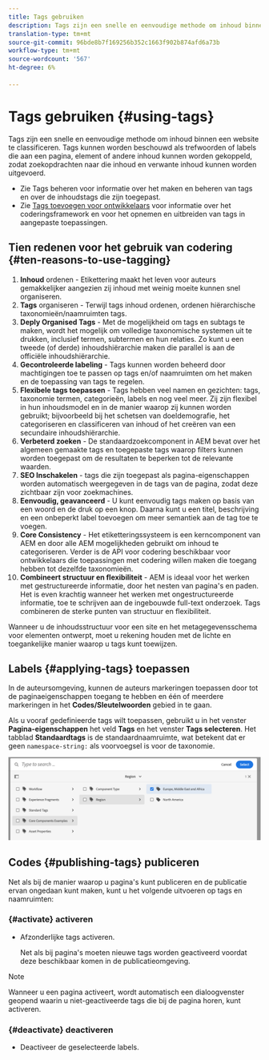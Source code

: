 ```yaml
---
title: Tags gebruiken
description: Tags zijn een snelle en eenvoudige methode om inhoud binnen een website te classificeren
translation-type: tm+mt
source-git-commit: 96bde8b7f169256b352c1663f902b874afd6a73b
workflow-type: tm+mt
source-wordcount: '567'
ht-degree: 6%

---
```



# Tags gebruiken {#using-tags}

Tags zijn een snelle en eenvoudige methode om inhoud binnen een website te classificeren. Tags kunnen worden beschouwd als trefwoorden of labels die aan een pagina, element of andere inhoud kunnen worden gekoppeld, zodat zoekopdrachten naar die inhoud en verwante inhoud kunnen worden uitgevoerd.

* Zie Tags beheren voor informatie over het maken en beheren van tags en over de inhoudstags die zijn toegepast. <!-- See [Administering Tags](/help/sites-administering/tags.md) for information about creating and managing tags, as well as to which content tags have been applied.-->
* Zie [Tags toevoegen voor ontwikkelaars](/help/implementing/developing/introduction/tagging-framework.md) voor informatie over het coderingsframework en voor het opnemen en uitbreiden van tags in aangepaste toepassingen.

## Tien redenen voor het gebruik van codering {#ten-reasons-to-use-tagging}

1. **Inhoud**  ordenen - Etikettering maakt het leven voor auteurs gemakkelijker aangezien zij inhoud met weinig moeite kunnen snel organiseren.
1. **Tags**  organiseren - Terwijl tags inhoud ordenen, ordenen hiërarchische taxonomieën/naamruimten tags.
1. **Deply Organised Tags**  - Met de mogelijkheid om tags en subtags te maken, wordt het mogelijk om volledige taxonomische systemen uit te drukken, inclusief termen, subtermen en hun relaties. Zo kunt u een tweede (of derde) inhoudshiërarchie maken die parallel is aan de officiële inhoudshiërarchie.
1. **Gecontroleerde labeling**  - Tags kunnen worden beheerd door machtigingen toe te passen op tags en/of naamruimten om het maken en de toepassing van tags te regelen.
1. **Flexibele tags toepassen**  - Tags hebben veel namen en gezichten: tags, taxonomie termen, categorieën, labels en nog veel meer. Zij zijn flexibel in hun inhoudsmodel en in de manier waarop zij kunnen worden gebruikt; bijvoorbeeld bij het schetsen van doeldemografie, het categoriseren en classificeren van inhoud of het creëren van een secundaire inhoudshiërarchie.
1. **Verbeterd zoeken**  - De standaardzoekcomponent in AEM bevat over het algemeen gemaakte tags en toegepaste tags waarop filters kunnen worden toegepast om de resultaten te beperken tot de relevante waarden.
1. **SEO Inschakelen**  - tags die zijn toegepast als pagina-eigenschappen worden automatisch weergegeven in de tags van de pagina, zodat deze zichtbaar zijn voor zoekmachines.
1. **Eenvoudig, geavanceerd**  - U kunt eenvoudig tags maken op basis van een woord en de druk op een knop. Daarna kunt u een titel, beschrijving en een onbeperkt label toevoegen om meer semantiek aan de tag toe te voegen.
1. **Core Consistency**  - Het etiketteringssysteem is een kerncomponent van AEM en door alle AEM mogelijkheden gebruikt om inhoud te categoriseren. Verder is de API voor codering beschikbaar voor ontwikkelaars die toepassingen met codering willen maken die toegang hebben tot dezelfde taxonomieën.
1. **Combineert structuur en flexibiliteit**  - AEM is ideaal voor het werken met gestructureerde informatie, door het nesten van pagina&#39;s en paden. Het is even krachtig wanneer het werken met ongestructureerde informatie, toe te schrijven aan de ingebouwde full-text onderzoek. Tags combineren de sterke punten van structuur en flexibiliteit.

Wanneer u de inhoudsstructuur voor een site en het metagegevensschema voor elementen ontwerpt, moet u rekening houden met de lichte en toegankelijke manier waarop u tags kunt toewijzen.

## Labels {#applying-tags} toepassen

In de auteursomgeving, kunnen de auteurs markeringen toepassen door tot de paginaeigenschappen toegang te hebben en één of meerdere markeringen in het **Codes/Sleutelwoorden** gebied in te gaan.

Als u vooraf gedefinieerde tags wilt toepassen, gebruikt u in het venster **Pagina-eigenschappen** het veld **Tags** en het venster **Tags selecteren**. Het tabblad **Standaardtags** is de standaardnaamruimte, wat betekent dat er geen `namespace-string:` als voorvoegsel is voor de taxonomie. <!-- To apply [pre-defined tags](/help/sites-administering/tags.md), in the **Page Properties** window use the **Tags** field and the **Select Tags** window.-->

![Meerdere tags selecteren](/help/sites-cloud/authoring/assets/tags-select.png)

## Codes {#publishing-tags} publiceren

Net als bij de manier waarop u pagina&#39;s kunt publiceren en de publicatie ervan ongedaan kunt maken, kunt u het volgende uitvoeren op tags en naamruimten:

### {#activate} activeren

* Afzonderlijke tags activeren.

   Net als bij pagina&#39;s moeten nieuwe tags worden geactiveerd voordat deze beschikbaar komen in de publicatieomgeving.

>[!NOTE]
>
>Wanneer u een pagina activeert, wordt automatisch een dialoogvenster geopend waarin u niet-geactiveerde tags die bij de pagina horen, kunt activeren.

### {#deactivate} deactiveren

* Deactiveer de geselecteerde labels.
